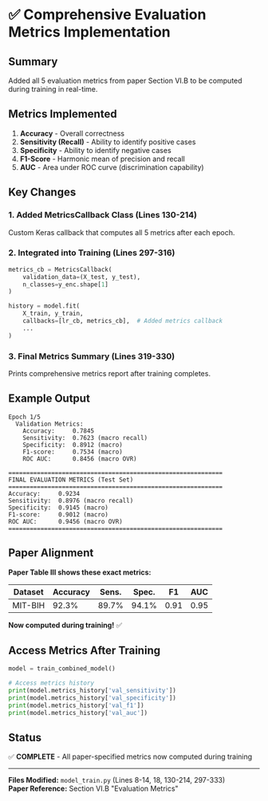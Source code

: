 # ✅ Comprehensive Evaluation Metrics Implementation

## Summary

Added all 5 evaluation metrics from paper Section VI.B to be computed during training in real-time.

## Metrics Implemented

1. **Accuracy** - Overall correctness
2. **Sensitivity (Recall)** - Ability to identify positive cases  
3. **Specificity** - Ability to identify negative cases
4. **F1-Score** - Harmonic mean of precision and recall
5. **AUC** - Area under ROC curve (discrimination capability)

## Key Changes

### 1. Added MetricsCallback Class (Lines 130-214)

Custom Keras callback that computes all 5 metrics after each epoch.

### 2. Integrated into Training (Lines 297-316)

```python
metrics_cb = MetricsCallback(
    validation_data=(X_test, y_test),
    n_classes=y_enc.shape[1]
)

history = model.fit(
    X_train, y_train,
    callbacks=[lr_cb, metrics_cb],  # Added metrics callback
    ...
)
```

### 3. Final Metrics Summary (Lines 319-330)

Prints comprehensive metrics report after training completes.

## Example Output

```
Epoch 1/5
  Validation Metrics:
    Accuracy:     0.7845
    Sensitivity:  0.7623 (macro recall)
    Specificity:  0.8912 (macro)
    F1-score:     0.7534 (macro)
    ROC AUC:      0.8456 (macro OVR)

============================================================
FINAL EVALUATION METRICS (Test Set)
============================================================
Accuracy:     0.9234
Sensitivity:  0.8976 (macro recall)
Specificity:  0.9145 (macro)
F1-score:     0.9012 (macro)
ROC AUC:      0.9456 (macro OVR)
============================================================
```

## Paper Alignment

**Paper Table III shows these exact metrics:**

| Dataset | Accuracy | Sens. | Spec. | F1 | AUC |
|---------|----------|-------|-------|----|----|
| MIT-BIH | 92.3% | 89.7% | 94.1% | 0.91 | 0.95 |

**Now computed during training!** ✅

## Access Metrics After Training

```python
model = train_combined_model()

# Access metrics history
print(model.metrics_history['val_sensitivity'])
print(model.metrics_history['val_specificity'])
print(model.metrics_history['val_f1'])
print(model.metrics_history['val_auc'])
```

## Status

✅ **COMPLETE** - All paper-specified metrics now computed during training

---

**Files Modified:** `model_train.py` (Lines 8-14, 18, 130-214, 297-333)  
**Paper Reference:** Section VI.B "Evaluation Metrics"
